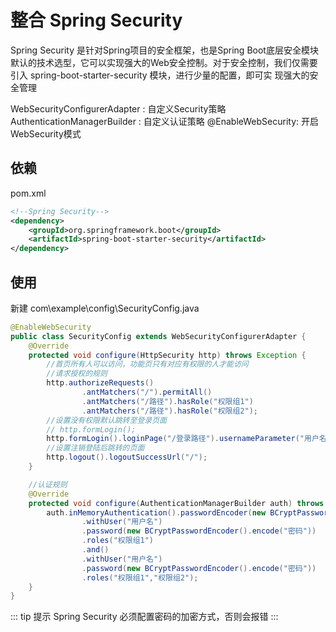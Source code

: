 # 整合 Spring Security

Spring Security 是针对Spring项目的安全框架，也是Spring Boot底层安全模块默认的技术选型，它可以实现强大的Web安全控制。对于安全控制，我们仅需要引入 spring-boot-starter-security 模块，进行少量的配置，即可实
现强大的安全管理


WebSecurityConfigurerAdapter : 自定义Security策略
AuthenticationManagerBuilder : 自定义认证策略
@EnableWebSecurity: 开启WebSecurity模式


## 依赖

pom.xml

``` XML
<!--Spring Security-->
<dependency>
    <groupId>org.springframework.boot</groupId>
    <artifactId>spring-boot-starter-security</artifactId>
</dependency>
```

## 使用

新建 com\example\config\SecurityConfig.java

``` Java
@EnableWebSecurity
public class SecurityConfig extends WebSecurityConfigurerAdapter {
    @Override
    protected void configure(HttpSecurity http) throws Exception {
        //首页所有人可以访问，功能页只有对应有权限的人才能访问
        //请求授权的规则
        http.authorizeRequests()
                .antMatchers("/").permitAll()
                .antMatchers("/路径").hasRole("权限组1")
                .antMatchers("/路径").hasRole("权限组2");
        //设置没有权限默认跳转至登录页面
        // http.formLogin();
        http.formLogin().loginPage("/登录路径").usernameParameter("用户名参数名").usernameParameter("用户密码参数名").loginProcessingUrl("/登录验证Url");
        //设置注销登陆后跳转的页面
        http.logout().logoutSuccessUrl("/");
    }

    //认证规则
    @Override
    protected void configure(AuthenticationManagerBuilder auth) throws Exception {
        auth.inMemoryAuthentication().passwordEncoder(new BCryptPasswordEncoder())
                .withUser("用户名")
                .password(new BCryptPasswordEncoder().encode("密码"))
                .roles("权限组1")
                .and()
                .withUser("用户名")
                .password(new BCryptPasswordEncoder().encode("密码"))
                .roles("权限组1","权限组2");
    }
}
```

::: tip 提示
Spring Security 必须配置密码的加密方式，否则会报错
:::
